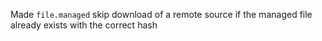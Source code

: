 Made `file.managed` skip download of a remote source if the managed file already exists with the correct hash
